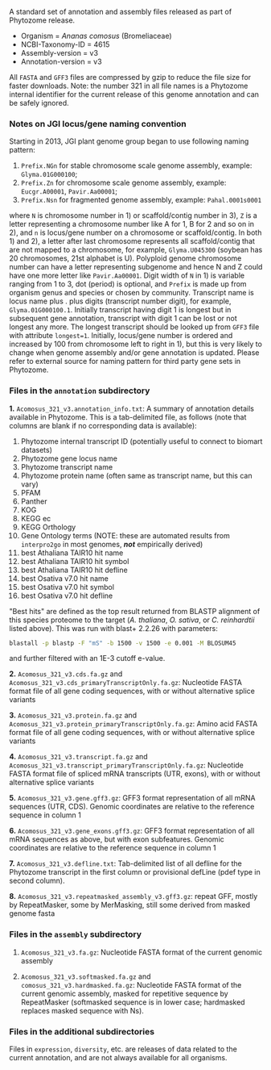 A standard set of annotation and assembly files released as part of Phytozome release.

- Organism = _Ananas comosus_ (Bromeliaceae)
- NCBI-Taxonomy-ID = 4615
- Assembly-version = v3
- Annotation-version = v3

All `FASTA` and `GFF3` files are compressed by gzip to reduce the file size for faster downloads. Note: the number 321 in all file names is a Phytozome internal identifier for the current release of this genome annotation and can be safely ignored.

### Notes on JGI locus/gene naming convention
Starting in 2013, JGI plant genome group began to use following naming pattern:

 1. `Prefix.NGn` for stable chromosome scale genome assembly, example: `Glyma.01G000100`;
 2. `Prefix.Zn` for chromosome scale genome assembly, example: `Eucgr.A00001`, `Pavir.Aa00001`;
 3. `Prefix.Nsn` for fragmented genome assembly, example: `Pahal.0001s0001`

where `N` is chromosome number in 1) or scaffold/contig number in 3), `Z` is a letter representing a chromosome number like A for 1, B for 2 and so on in 2), and `n` is locus/gene number on a chromosome or scaffold/contig. In both 1) and 2), a letter after last chromosome represents all scaffold/contig that are not mapped to a chromosome, for example, `Glyma.U045300` (soybean has 20 chromosomes, 21st alphabet is U). Polyploid genome chromosome number can have a letter representing subgenome and hence N and Z could have one more letter like `Pavir.Aa00001`. Digit width of `N` in 1) is variable ranging from 1 to 3, dot (period) is optional, and `Prefix` is made up from organism genus and species or chosen by community. Transcript name is locus name plus . plus digits (transcript number digit), for example, `Glyma.01G000100.1`. Initially transcript having digit 1 is longest but in subsequent gene annotation, transcript with digit 1 can be lost or not longest any more. The longest transcript should be looked up from `GFF3` file with attribute `longest=1`. Initially, locus/gene number is ordered and increased by 100 from chromosome left to right in 1), but this is very likely to change when genome assembly and/or gene annotation is updated. Please refer to external source for naming pattern for third party gene sets in Phytozome.

### Files in the `annotation` subdirectory
**1.** `Acomosus_321_v3.annotation_info.txt`: A summary of annotation details available in Phytozome. This is a tab-delimited file, as follows (note that columns are blank if no corresponding data is available):
   1. Phytozome internal transcript ID (potentially useful to connect to biomart datasets)
   2. Phytozome gene locus name
   3. Phytozome transcript name
   4. Phytozome protein name (often same as transcript name, but this can vary)
   5. PFAM
   6. Panther
   7. KOG
   8. KEGG ec
   9. KEGG Orthology
   10. Gene Ontology terms (NOTE: these are automated results from `interpro2go` in most genomes, _**not**_ empirically derived)
   11. best Athaliana TAIR10 hit name
   12. best Athaliana TAIR10 hit symbol
   13. best Athaliana TAIR10 hit defline
   14. best Osativa v7.0 hit name
   15. best Osativa v7.0 hit symbol
   16. best Osativa v7.0 hit defline

"Best hits" are defined as the top result returned from BLASTP alignment of this species proteome to the target (_A. thaliana_, _O. sativa_, or _C. reinhardtii_ listed above). This was run with blast+ 2.2.26 with parameters:
```bash
blastall -p blastp -F "mS" -b 1500 -v 1500 -e 0.001 -M BLOSUM45
```
and further filtered with an 1E-3 cutoff e-value.

**2.** `Acomosus_321_v3.cds.fa.gz` and `Acomosus_321_v3.cds_primaryTranscriptOnly.fa.gz`: Nucleotide FASTA format file of all gene coding sequences, with or without alternative splice variants

**3.** `Acomosus_321_v3.protein.fa.gz` and `Acomosus_321_v3.protein_primaryTranscriptOnly.fa.gz`: Amino acid FASTA format file of all gene coding sequences, with or without alternative splice variants

**4.** `Acomosus_321_v3.transcript.fa.gz` and `Acomosus_321_v3.transcript_primaryTranscriptOnly.fa.gz`: Nucleotide FASTA format file of spliced mRNA transcripts (UTR, exons), with or without alternative splice variants

**5.** `Acomosus_321_v3.gene.gff3.gz`: GFF3 format representation of all mRNA sequences (UTR, CDS). Genomic coordinates are relative to the reference
   sequence in column 1

**6.** `Acomosus_321_v3.gene_exons.gff3.gz`: GFF3 format representation of all mRNA sequences as above, but with exon subfeatures. Genomic coordinates are relative to the reference sequence in column 1


**7.** `Acomosus_321_v3.defline.txt`: Tab-delimited list of all defline for the Phytozome transcript in the first column or provisional defLine (pdef type in second column).

**8.** `Acomosus_321_v3.repeatmasked_assembly_v3.gff3.gz`: repeat GFF, mostly by RepeatMasker, some by MerMasking, still some derived from masked genome fasta

### Files in the `assembly` subdirectory
1) `Acomosus_321_v3.fa.gz`: Nucleotide FASTA format of the current genomic assembly

2) `Acomosus_321_v3.softmasked.fa.gz` and `comosus_321_v3.hardmasked.fa.gz`: Nucleotide FASTA format of the current genomic assembly, masked for repetitive sequence by RepeatMasker (softmasked sequence is in lower case; hardmasked replaces masked sequence with Ns).


### Files in the additional subdirectories
Files in `expression`, `diversity`, etc. are releases of data related to the current annotation, and are not always available for all organisms.

